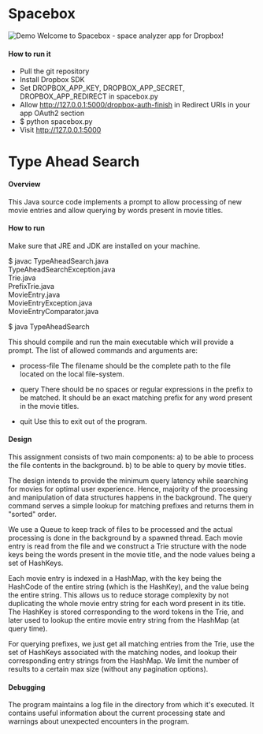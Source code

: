 Spacebox
========
![Demo](/demo.png "Demo")
Welcome to Spacebox - space analyzer app for Dropbox!

#### How to run it
* Pull the git repository
* Install Dropbox SDK
* Set DROPBOX_APP_KEY, DROPBOX_APP_SECRET, DROPBOX_APP_REDIRECT in spacebox.py
* Allow http://127.0.0.1:5000/dropbox-auth-finish in Redirect URIs in your app OAuth2 section
* $ python spacebox.py
* Visit http://127.0.0.1:5000

Type Ahead Search
========

#### Overview
This Java source code implements a prompt to allow processing of new movie
entries and allow querying by words present in movie titles.

#### How to run
Make sure that JRE and JDK are installed on your machine.

$ javac TypeAheadSearch.java \
        TypeAheadSearchException.java \
        Trie.java \
        PrefixTrie.java \
        MovieEntry.java \
        MovieEntryException.java \
        MovieEntryComparator.java
        
$ java TypeAheadSearch

This should compile and run the main executable which will provide a prompt.
The list of allowed commands and arguments are:

* process-file <filename>
The filename should be the complete path to the file located on the local
file-system.

* query <prefix>
There should be no spaces or regular expressions in the prefix to be matched.
It should be an exact matching prefix for any word present in the movie titles.

* quit
Use this to exit out of the program.

#### Design
This assignment consists of two main components:
a) to be able to process the file contents in the background.
b) to be able to query by movie titles.

The design intends to provide the minimum query latency while searching for
movies for optimal user experience. Hence, majority of the processing and
manipulation of data structures happens in the background. The query command
serves a simple lookup for matching prefixes and returns them in "sorted"
order.

We use a Queue to keep track of files to be processed and the actual processing
is done in the background by a spawned thread. Each movie entry is read from the
file and we construct a Trie structure with the node keys being the words present
in the movie title, and the node values being a set of HashKeys.

Each movie entry is indexed in a HashMap, with the key being the HashCode of the
entire string (which is the HashKey), and the value being the entire string.
This allows us to reduce storage complexity by not duplicating the whole movie
entry string for each word present in its title. The HashKey is stored
corresponding to the word tokens in the Trie, and later used to lookup the
entire movie entry string from the HashMap (at query time).

For querying prefixes, we just get all matching entries from the Trie, use the
set of HashKeys associated with the matching nodes, and lookup their
corresponding entry strings from the HashMap. We limit the number of results
to a certain max size (without any pagination options).

#### Debugging
The program maintains a log file in the directory from which it's executed. It
contains useful information about the current processing state and warnings
about unexpected encounters in the program.
